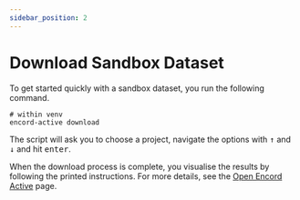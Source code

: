 ```yaml
---
sidebar_position: 2
---
```


# Download Sandbox Dataset

To get started quickly with a sandbox dataset, you run the following command.

```shell
# within venv
encord-active download
```

The script will ask you to choose a project, navigate the options with <kbd>↑</kbd> and <kbd>↓</kbd> and hit <kbd>enter</kbd>.

When the download process is complete, you visualise the results by following the printed instructions.
For more details, see the [Open Encord Active](/cli/open-encord-active) page.
